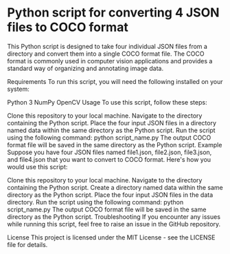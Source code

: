 # Python script for converting 4 JSON files to COCO format


This Python script is designed to take four individual JSON files from a directory and convert them into a single COCO format file. The COCO format is commonly used in computer vision applications and provides a standard way of organizing and annotating image data.

Requirements
To run this script, you will need the following installed on your system:

Python 3
NumPy
OpenCV
Usage
To use this script, follow these steps:

Clone this repository to your local machine.
Navigate to the directory containing the Python script.
Place the four input JSON files in a directory named data within the same directory as the Python script.
Run the script using the following command: python script_name.py
The output COCO format file will be saved in the same directory as the Python script.
Example
Suppose you have four JSON files named file1.json, file2.json, file3.json, and file4.json that you want to convert to COCO format. Here's how you would use this script:

Clone this repository to your local machine.
Navigate to the directory containing the Python script.
Create a directory named data within the same directory as the Python script.
Place the four input JSON files in the data directory.
Run the script using the following command: python script_name.py
The output COCO format file will be saved in the same directory as the Python script.
Troubleshooting
If you encounter any issues while running this script, feel free to raise an issue in the GitHub repository.

License
This project is licensed under the MIT License - see the LICENSE file for details.
